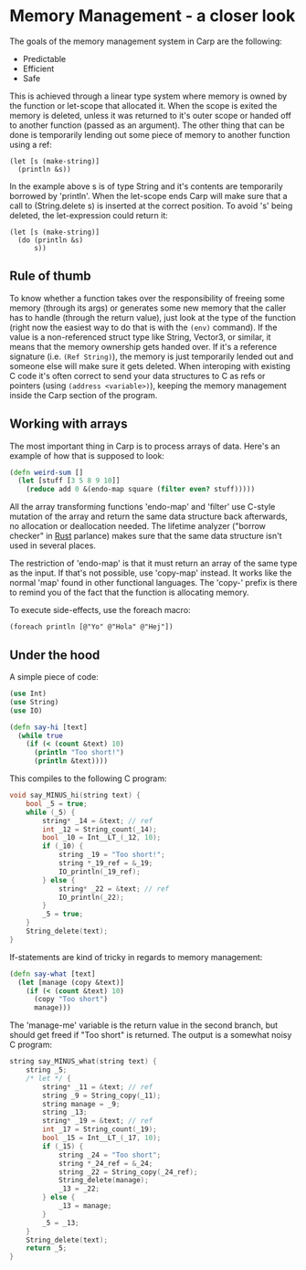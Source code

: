 # Memory Management - a closer look

The goals of the memory management system in Carp are the following:

* Predictable
* Efficient
* Safe

This is achieved through a linear type system where memory is owned by the function or let-scope that allocated it. When the scope is exited the memory is deleted, unless it was returned to it's outer scope or handed off to another function (passed as an argument). The other thing that can be done is temporarily lending out some piece of memory to another function using a ref:

```
(let [s (make-string)]
  (println &s))
```

In the example above s is of type String and it's contents are temporarily borrowed by 'println'. When the let-scope ends Carp will make sure that a call to (String.delete s) is inserted at the correct position. To avoid 's' being deleted, the let-expression could return it:

```
(let [s (make-string)]
  (do (println &s)
      s))
```

## Rule of thumb

To know whether a function takes over the responsibility of freeing some memory (through its args) or generates some new memory that the caller has to handle (through the return value), just look at the type of the function (right now the easiest way to do that is with the ```(env)``` command). If the value is a non-referenced struct type like String, Vector3, or similar, it means that the memory ownership gets handed over. If it's a reference signature (i.e. ```(Ref String)```), the memory is just temporarily lended out and someone else will make sure it gets deleted. When interoping with existing C code it's often correct to send your data structures to C as refs or pointers (using ```(address <variable>)```), keeping the memory management inside the Carp section of the program.


## Working with arrays

The most important thing in Carp is to process arrays of data. Here's an example of how that is supposed to look:

```clojure
(defn weird-sum []
  (let [stuff [3 5 8 9 10]]
    (reduce add 0 &(endo-map square (filter even? stuff)))))
```

All the array transforming functions 'endo-map' and 'filter' use C-style mutation of the array and return the same data structure back afterwards, no allocation or deallocation needed. The lifetime analyzer ("borrow checker" in [Rust](https://www.rust-lang.org) parlance) makes sure that the same data structure isn't used in several places.

The restriction of 'endo-map' is that it must return an array of the same type as the input. If that's not possible, use 'copy-map' instead. It works like the normal 'map' found in other functional languages. The 'copy-' prefix is there to remind you of the fact that the function is allocating memory.

To execute side-effects, use the foreach macro:

```
(foreach println [@"Yo" @"Hola" @"Hej"])
```


## Under the hood

A simple piece of code:

```clojure
(use Int)
(use String)
(use IO)

(defn say-hi [text]
  (while true
    (if (< (count &text) 10)
      (println "Too short!")
      (println &text))))
```

This compiles to the following C program:
```C
void say_MINUS_hi(string text) {
    bool _5 = true;
    while (_5) {
        string* _14 = &text; // ref
        int _12 = String_count(_14);
        bool _10 = Int__LT_(_12, 10);
        if (_10) {
            string _19 = "Too short!";
            string *_19_ref = &_19;
            IO_println(_19_ref);
        } else {
            string* _22 = &text; // ref
            IO_println(_22);
        }
        _5 = true;
    }
    String_delete(text);
}
```

If-statements are kind of tricky in regards to memory management:
```clojure
(defn say-what [text]
  (let [manage (copy &text)]
    (if (< (count &text) 10)
      (copy "Too short")
      manage)))
```

The 'manage-me' variable is the return value in the second branch, but should get freed if "Too short" is returned.
The output is a somewhat noisy C program:
```C
string say_MINUS_what(string text) {
    string _5;
    /* let */ {
        string* _11 = &text; // ref
        string _9 = String_copy(_11);
        string manage = _9;
        string _13;
        string* _19 = &text; // ref
        int _17 = String_count(_19);
        bool _15 = Int__LT_(_17, 10);
        if (_15) {
            string _24 = "Too short";
            string *_24_ref = &_24;
            string _22 = String_copy(_24_ref);
            String_delete(manage);
            _13 = _22;
        } else {
            _13 = manage;
        }
        _5 = _13;
    }
    String_delete(text);
    return _5;
}
```
